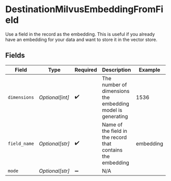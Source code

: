# DestinationMilvusEmbeddingFromField

Use a field in the record as the embedding. This is useful if you already have an embedding for your data and want to store it in the vector store.


## Fields

| Field                                                       | Type                                                        | Required                                                    | Description                                                 | Example                                                     |
| ----------------------------------------------------------- | ----------------------------------------------------------- | ----------------------------------------------------------- | ----------------------------------------------------------- | ----------------------------------------------------------- |
| `dimensions`                                                | *Optional[int]*                                             | :heavy_check_mark:                                          | The number of dimensions the embedding model is generating  | 1536                                                        |
| `field_name`                                                | *Optional[str]*                                             | :heavy_check_mark:                                          | Name of the field in the record that contains the embedding | embedding                                                   |
| `mode`                                                      | *Optional[str]*                                             | :heavy_minus_sign:                                          | N/A                                                         |                                                             |